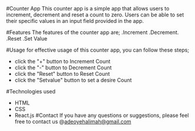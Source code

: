 
#Counter App
This counter app is a simple app that allows users to increment, decrement and reset a count to zero. Users can be able to set their specific values in an input field provided in the app.

#Features
The features of the counter app are;
.Increment
.Decrement.
.Reset
.Set Value

#Usage
for effective usage of this counter app, you can follow these steps;
- click the "+" button to Increment Count
- click the "-" button to Decrement Count
- click the "Reset" button to Reset Count
- click the "Setvalue" button to set a desire Count

#Technologies used
- HTML
- CSS
- React.js
#Contact
If you have any questions or suggestions, please feel free to contact us @adeoyehalimah@gmail.com


